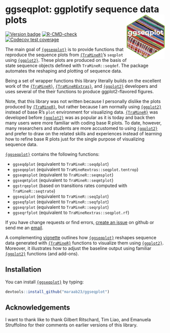 
<!-- README.md is generated from README.Rmd. Please edit that file -->

# ggseqplot: ggplotify sequence data plots <img src="man/figures/logo.png" align="right" height="139"/>

<!-- badges: start -->

[![Version
badge](https://img.shields.io/github/r-package/v/maraab23/ggseqplot)](https://github.com/maraab23/ggseqplot)
[![R-CMD-check](https://github.com/maraab23/ggseqplot/workflows/R-CMD-check/badge.svg)](https://github.com/maraab23/ggseqplot/actions)
[![Codecov test
coverage](https://codecov.io/gh/maraab23/ggseqplot/branch/main/graph/badge.svg)](https://app.codecov.io/gh/maraab23/ggseqplot?branch=main)
<!-- badges: end -->

The main goal of [`{ggseqplot}`](https://maraab23.github.io/ggseqplot/)
is to provide functions that reproduce the sequence plots from
<a href="http://traminer.unige.ch"
target="_blank"><code>{TraMineR}</code></a>’s `seqplot` using
<a href="https://ggplot2.tidyverse.org/"
target="_blank"><code>{ggplot2}</code></a>. These plots are produced on
the basis of state sequence objects defined with `TraMineR::seqdef`. The
package automates the reshaping and plotting of sequence data.

Being a set of wrapper functions this library literally builds on the
excellent work of the <a href="http://traminer.unige.ch"
target="_blank"><code>{TraMineR}</code></a>,
<a href="http://traminer.unige.ch"
target="_blank"><code>{TraMineRExtras}</code></a>, and
<a href="https://ggplot2.tidyverse.org/"
target="_blank"><code>{ggplot2}</code></a> developers and uses several
of the their functions to produce ggplot2-flavored figures.

Note, that this library was not written because I personally dislike the
plots produced by <a href="http://traminer.unige.ch"
target="_blank"><code>{TraMineR}</code></a>, but rather because I am
normally using <a href="https://ggplot2.tidyverse.org/"
target="_blank"><code>{ggplot2}</code></a> instead of base R’s `plot`
environment for visualizing data. <a href="http://traminer.unige.ch"
target="_blank"><code>{TraMineR}</code></a> was developed before
<a href="https://ggplot2.tidyverse.org/"
target="_blank"><code>{ggplot2}</code></a> was as popular as it is today
and back then many users were more familiar with coding base R plots. To
date, however, many researchers and students are more accustomed to
using <a href="https://ggplot2.tidyverse.org/"
target="_blank"><code>{ggplot2}</code></a> and prefer to draw on the
related skills and experiences instead of learning how to refine base R
plots just for the single purpose of visualizing sequence data.

[`{ggseqplot}`](https://maraab23.github.io/ggseqplot/) contains the
following functions:

-   `ggseqdplot` (equivalent to `TraMineR::seqdplot`)
-   `ggseqeplot` (equivalent to `TraMineRextras::seqplot.tentrop`)
-   `ggseqmsplot` (equivalent to `TraMineR::seqmsplot`)
-   `ggseqmtplot` (equivalent to `TraMineR::seqmtplot`)
-   `ggstrqeplot` (based on transitions rates computed with
    `TraMineR::seqtrate`)
-   `ggseqiplot` (equivalent to `TraMineR::seqIplot`)
-   `ggseqfplot` (equivalent to `TraMineR::seqfplot`)
-   `ggseqrplot` (equivalent to `TraMineR::seqrplot`)
-   `ggseqrfplot` (equivalent to `TraMineRextras::seqplot.rf`)

If you have change requests or find errors, [create an
issue](https://github.com/maraab23/ggseqplot/issues/new) on github or
send me an
[email](mailto:marcel.raab@ifb.uni-bamberg.de?subject=ggseqplot%3A%20feature%20request).

A complementing
[vignette](https://maraab23.github.io/ggseqplot/articles/ggseqplot.html)
outlines how [`{ggseqplot}`](https://maraab23.github.io/ggseqplot/)
reshapes sequence data generated with <a href="http://traminer.unige.ch"
target="_blank"><code>{TraMineR}</code></a> functions to visualize them
using <a href="https://ggplot2.tidyverse.org/"
target="_blank"><code>{ggplot2}</code></a>. Moreover, it illustrates how
to adjust the baseline output using familiar
<a href="https://ggplot2.tidyverse.org/"
target="_blank"><code>{ggplot2}</code></a> functions (and add-ons).

## Installation

You can install [`{ggseqplot}`](https://maraab23.github.io/ggseqplot/)
by typing:

``` r
devtools::install_github("maraab23/ggseqplot")
```

## Acknowledgements

I want to thank like to thank Gilbert Ritschard, Tim Liao, and Emanuela
Struffolino for their comments on earlier versions of this library.
